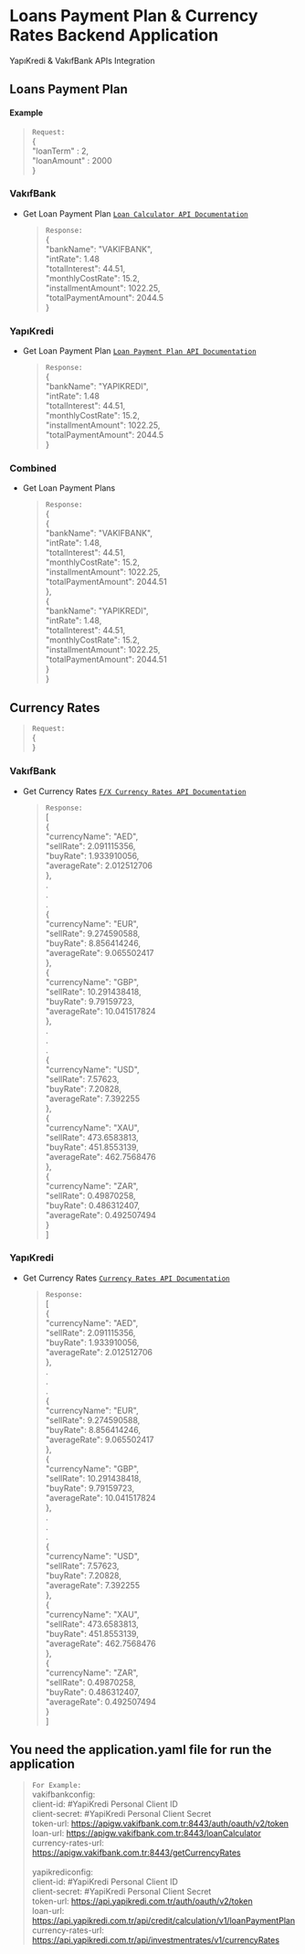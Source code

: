 # Loans Payment Plan & Currency Rates Backend Application
YapıKredi & VakıfBank APIs Integration

## Loans Payment Plan

#### Example

  > `Request:` <br>
    { <br>
      "loanTerm" : 2, <br>
      "loanAmount" : 2000 <br>
    } <br>

### VakıfBank
* Get Loan Payment Plan [`Loan Calculator API Documentation`](https://apiportal.vakifbank.com.tr/en/documentation/InformationServices/loanCalculator)

   > `Response:` <br>
		{ <br>
     		"bankName": "VAKIFBANK", <br>
     		"intRate": 1.48 <br>
     		"totalInterest": 44.51, <br>
    		"monthlyCostRate": 15.2, <br>
     		"installmentAmount": 1022.25, <br>
    		"totalPaymentAmount": 2044.5 <br>
		} <br>

### YapıKredi
* Get Loan Payment Plan [`Loan Payment Plan API Documentation`](https://apiportal.yapikredi.com.tr/documentation/loans/loanPaymentPlan)

	> `Response:` <br>
		{ <br>
     		"bankName": "YAPIKREDI", <br>
     		"intRate": 1.48 <br>
     		"totalInterest": 44.51, <br>
    		"monthlyCostRate": 15.2, <br>
     		"installmentAmount": 1022.25, <br>
    		"totalPaymentAmount": 2044.5 <br>
		} <br>

### Combined
* Get Loan Payment Plans

	> `Response:` <br>
		{ <br>
			{ <br>
				"bankName": "VAKIFBANK", <br>
				"intRate": 1.48, <br>
				"totalInterest": 44.51, <br>
				"monthlyCostRate": 15.2, <br>
				"installmentAmount": 1022.25, <br>
				"totalPaymentAmount": 2044.51 <br>
			}, <br>
			{ <br>
				"bankName": "YAPIKREDI", <br>
				"intRate": 1.48, <br>
				"totalInterest": 44.51, <br>
				"monthlyCostRate": 15.2, <br>
				"installmentAmount": 1022.25, <br>
				"totalPaymentAmount": 2044.51 <br>
			} <br>
		} <br>

## Currency Rates

  > `Request:` <br>
    { <br>
    } <br>


### VakıfBank
* Get Currency Rates [`F/X Currency Rates API Documentation`](https://apiportal.vakifbank.com.tr/en/documentation/InformationServices/getCurrencyRates)

	> `Response:` <br>
		[ <br>
			{ <br>
				"currencyName": "AED", <br>
         	"sellRate": 2.091115356, <br>
         	"buyRate": 1.933910056, <br>
         	"averageRate": 2.012512706 <br>
			}, <br>
			. <br>
			. <br>
			. <br>
			{ <br>
       	   "currencyName": "EUR", <br>
    	      "sellRate": 9.274590588, <br>
    		   "buyRate": 8.856414246, <br>
    	      "averageRate": 9.065502417 <br>
			}, <br>
	 		{ <br>
     	  	   "currencyName": "GBP", <br>
       		"sellRate": 10.291438418, <br>
       		"buyRate": 9.79159723, <br>
      		"averageRate": 10.041517824 <br>
			}, <br>
			. <br>
			. <br>
			. <br>
			{ <br>
            "currencyName": "USD", <br>
            "sellRate": 7.57623, <br>
            "buyRate": 7.20828, <br>
            "averageRate": 7.392255 <br>
			}, <br>
			{ <br>
         	"currencyName": "XAU", <br>
         	"sellRate": 473.6583813, <br>
         	"buyRate": 451.8553139, <br>
         	"averageRate": 462.7568476 <br>
			}, <br>
			{ <br>
         	"currencyName": "ZAR", <br>
         	"sellRate": 0.49870258, <br>
         	"buyRate": 0.486312407, <br>
         	"averageRate": 0.492507494 <br>
			} <br>
		] <br>

### YapıKredi
* Get Currency Rates [`Currency Rates API Documentation`](https://apiportal.yapikredi.com.tr/documentation/foreignCurrency/currencyRates)

	> `Response:` <br>
		[ <br>
			{ <br>
				"currencyName": "AED", <br>
         	"sellRate": 2.091115356, <br>
         	"buyRate": 1.933910056, <br>
         	"averageRate": 2.012512706 <br>
			}, <br>
			. <br>
			. <br>
			. <br>
			{ <br>
       	   "currencyName": "EUR", <br>
    	      "sellRate": 9.274590588, <br>
    		   "buyRate": 8.856414246, <br>
    	      "averageRate": 9.065502417 <br>
			}, <br>
	 		{ <br>
     	  	   "currencyName": "GBP", <br>
       		"sellRate": 10.291438418, <br>
       		"buyRate": 9.79159723, <br>
      		"averageRate": 10.041517824 <br>
			}, <br>
			. <br>
			. <br>
			. <br>
			{ <br>
            "currencyName": "USD", <br>
            "sellRate": 7.57623, <br>
            "buyRate": 7.20828, <br>
            "averageRate": 7.392255 <br>
			}, <br>
			{ <br>
         	"currencyName": "XAU", <br>
         	"sellRate": 473.6583813, <br>
         	"buyRate": 451.8553139, <br>
         	"averageRate": 462.7568476 <br>
			}, <br>
			{ <br> 
         	"currencyName": "ZAR", <br>
         	"sellRate": 0.49870258, <br>
         	"buyRate": 0.486312407, <br>
         	"averageRate": 0.492507494 <br>
			} <br>
		] <br>

## You need the application.yaml file for run the application

  > `For Example:` <br>
    vakifbankconfig: <br>
      client-id: #YapiKredi Personal Client ID <br>
			client-secret: #YapiKredi Personal Client Secret <br>
			token-url: https://apigw.vakifbank.com.tr:8443/auth/oauth/v2/token <br>
			loan-url: https://apigw.vakifbank.com.tr:8443/loanCalculator <br>
			currency-rates-url: https://apigw.vakifbank.com.tr:8443/getCurrencyRates <br>
      <br>
		yapikrediconfig: <br>
			client-id: #YapiKredi Personal Client ID <br>
			client-secret: #YapiKredi Personal Client Secret <br>
			token-url: https://api.yapikredi.com.tr/auth/oauth/v2/token <br>
			loan-url: https://api.yapikredi.com.tr/api/credit/calculation/v1/loanPaymentPlan <br>
			currency-rates-url: https://api.yapikredi.com.tr/api/investmentrates/v1/currencyRates <br>

